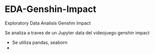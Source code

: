 # EDA-Genshin-Impact

Exploratory Data Analisis Genshin Impact

Se analiza a traves de un Jupyter data del videojuego genshin impact

- Se utiliza pandas, seaborn
- 
